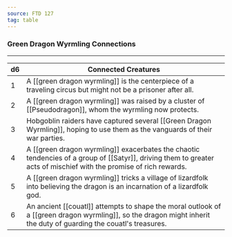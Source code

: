 ```yaml
---
source: FTD 127
tag: table
---
```


### Green Dragon Wyrmling Connections
---
|d6|Connected Creatures|
|----|------------|
|1|A [[green dragon wyrmling]] is the centerpiece of a traveling circus but might not be a prisoner after all.|
|2|A [[green dragon wyrmling]] was raised by a cluster of [[Pseudodragon]], whom the wyrmling now protects.|
|3|Hobgoblin raiders have captured several [[Green Dragon Wyrmling]], hoping to use them as the vanguards of their war parties.|
|4|A [[green dragon wyrmling]] exacerbates the chaotic tendencies of a group of [[Satyr]], driving them to greater acts of mischief with the promise of rich rewards.|
|5|A [[green dragon wyrmling]] tricks a village of lizardfolk into believing the dragon is an incarnation of a lizardfolk god.|
|6|An ancient [[couatl]] attempts to shape the moral outlook of a [[green dragon wyrmling]], so the dragon might inherit the duty of guarding the couatl's treasures.|
